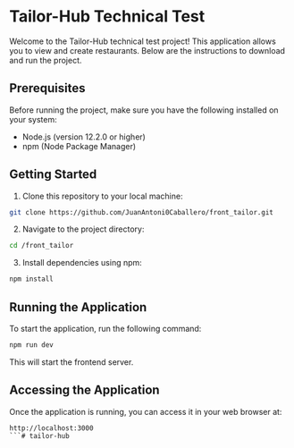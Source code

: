 # Tailor-Hub Technical Test

Welcome to the Tailor-Hub technical test project! This application allows you to view and create restaurants. Below are the instructions to download and run the project.

## Prerequisites

Before running the project, make sure you have the following installed on your system:

- Node.js (version 12.2.0 or higher)
- npm (Node Package Manager)

## Getting Started

1. Clone this repository to your local machine:

```bash
git clone https://github.com/JuanAntoni0Caballero/front_tailor.git
```

2. Navigate to the project directory:

```bash
cd /front_tailor
```

3. Install dependencies using npm:

```bash
npm install
```

## Running the Application

To start the application, run the following command:

```bash
npm run dev
```

This will start the frontend server.

## Accessing the Application

Once the application is running, you can access it in your web browser at:

````
http://localhost:3000
```# tailor-hub
````

